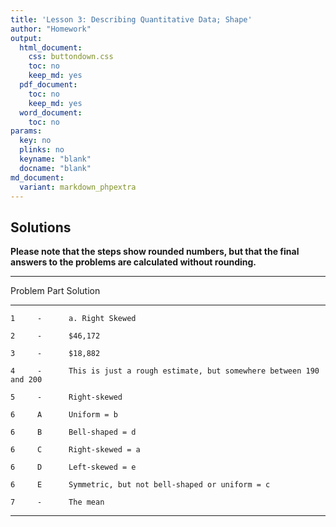 ```yaml
---
title: 'Lesson 3: Describing Quantitative Data; Shape'
author: "Homework"
output:
  html_document:
    css: buttondown.css
    toc: no
    keep_md: yes
  pdf_document:
    toc: no
    keep_md: yes
  word_document:
    toc: no
params:
  key: no
  plinks: no
  keyname: "blank"
  docname: "blank"
md_document:
  variant: markdown_phpextra
---
```

<!--

**Instructions:  You are encouraged to collaborate with other students on the homework, but it is important that you do your own work.  Before working with someone else on the assignment, you should attempt each problem on your own.**  
  
On rare occasions, a medical procedure is performed on the wrong body part of a patient's body or on the wrong patient. These are called wrong-site and wrong-patient mistakes. Such errors occur hundreds of times each year across the United States. The medical community is trying to eliminate these errors but have had difficulty reducing their frequency. In a small percentage of these cases, the patient files a lawsuit against the hospital. Philip Stahel et al. conducted a study on these mistakes and the lawsuits that follow. The data in the file `WrongSiteWrongPatient` which can be found on the Math 221 [Data page](https://byuistats.github.io/BYUI_M221_Book/Data) represent the amount (in US dollars) hospitals have been required to pay in wrong-site and wrong-patient lawsuits. Some of the values equal zero, indicating that the hospital won the legal battle.  Use this information to answer questions 1 through 3.

1.  What is the shape of the distribution of wrong-patient lawsuit costs?
    a.  Right Skewed
    b.  Symmetric
    c.  Left Skewed
    d.  Bell Shaped
   

2.  Find the mean amount hospitals had to pay in wrong-patient lawsuits. Round your answer to the nearest whole dollar. 
 
3.  Find the median amount hospitals had to pay in wrong-patient lawsuits. 
 
Use the following information to answer Questions 4 and 5.  The graph below illustrates typical student hourly wages for BYU-Idaho.

![](../images/L03_wages.png)
4.  Approximately, how many students are in this survey?
 
5.  How would you describe the shape of the distribution of wages?
 
6.  Match each graph below to the description of its shape.
Uniform =  
Bell-shaped =  
Right-skewed =  
Left-skewed =  
Symmetric, but not bell-shaped or uniform = 

![](../images/L03_pa.png)
![](../images/L03_pb.png)
![](../images/L03_pc.png)
![](../images/L03_pd.png)
![](../images/L03_pe.png)
7.  A reporter creates a histogram of baseball player salaries and finds that the distribution of salaries is right-skewed. Which measure of center would be greater, the mean or the median? 

-->

## Solutions



 **Please note that the steps show rounded numbers, but that the final answers to the problems are calculated without rounding.**

-----------------------------------------------------------------------------------
 Problem  Part   Solution                                                          
--------- ------ ------------------------------------------------------------------
    1     -      a. Right Skewed                                                   

    2     -      $46,172                                                           

    3     -      $18,882                                                           

    4     -      This is just a rough estimate, but somewhere between 190 and 200  

    5     -      Right-skewed                                                      

    6     A      Uniform = b                                                       

    6     B      Bell-shaped = d                                                   

    6     C      Right-skewed = a                                                  

    6     D      Left-skewed = e                                                   

    6     E      Symmetric, but not bell-shaped or uniform = c                     

    7     -      The mean                                                          
-----------------------------------------------------------------------------------
